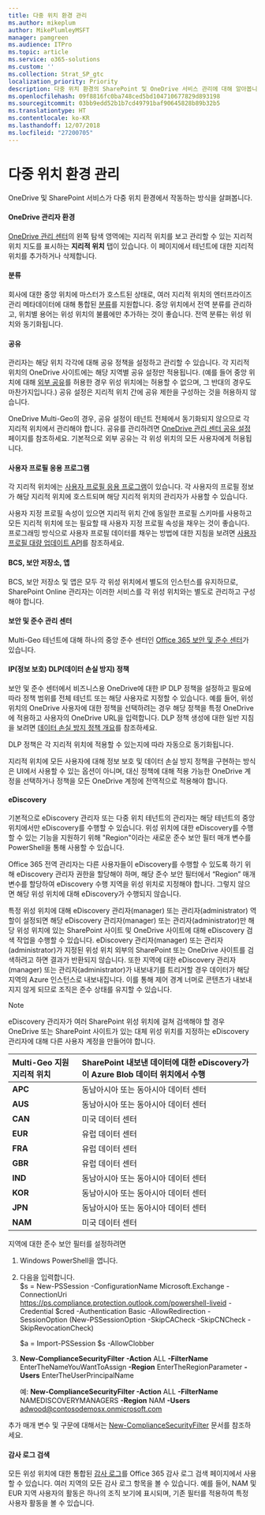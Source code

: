 ```yaml
---
title: 다중 위치 환경 관리
ms.author: mikeplum
author: MikePlumleyMSFT
manager: pamgreen
ms.audience: ITPro
ms.topic: article
ms.service: o365-solutions
ms.custom: ''
ms.collection: Strat_SP_gtc
localization_priority: Priority
description: 다중 위치 환경의 SharePoint 및 OneDrive 서비스 관리에 대해 알아봅니다.
ms.openlocfilehash: 09f8816fc0ba748ced5bd104710677829d893198
ms.sourcegitcommit: 03bb9edd52b1b7cd49791baf90645828b89b32b5
ms.translationtype: HT
ms.contentlocale: ko-KR
ms.lasthandoff: 12/07/2018
ms.locfileid: "27200705"
---
```

# <a name="administering-a-multi-geo-environment"></a>다중 위치 환경 관리

OneDrive 및 SharePoint 서비스가 다중 위치 환경에서 작동하는 방식을 살펴봅니다.

#### <a name="onedrive-administrator-experience"></a>OneDrive 관리자 환경

[OneDrive 관리 센터](https://admin.onedrive.com)의 왼쪽 탐색 영역에는 지리적 위치를 보고 관리할 수 있는 지리적 위치 지도를 표시하는 **지리적 위치** 탭이 있습니다. 이 페이지에서 테넌트에 대한 지리적 위치를 추가하거나 삭제합니다.

#### <a name="taxonomy"></a>분류

회사에 대한 중앙 위치에 마스터가 호스트된 상태로, 여러 지리적 위치의 엔터프라이즈 관리 메타데이터에 대해 통합된 [분류](https://support.office.com/article/A180FA28-6405-4679-9EC3-81D2028C4EFC)를 지원합니다. 중앙 위치에서 전역 분류를 관리하고, 위치별 용어는 위성 위치의 불륨에만 추가하는 것이 좋습니다. 전역 분류는 위성 위치와 동기화됩니다.

#### <a name="sharing"></a>공유

관리자는 해당 위치 각각에 대해 공유 정책을 설정하고 관리할 수 있습니다. 각 지리적 위치의 OneDrive 사이트에는 해당 지역별 공유 설정만 적용됩니다. (예를 들어 중앙 위치에 대해 [외부 공유](https://support.office.com/article/C8A462EB-0723-4B0B-8D0A-70FEAFE4BE85)를 허용한 경우 위성 위치에는 허용할 수 없으며, 그 반대의 경우도 마찬가지입니다.) 공유 설정은 지리적 위치 간에 공유 제한을 구성하는 것을 허용하지 않습니다.

OneDrive Multi-Geo의 경우, 공유 설정이 테넌트 전체에서 동기화되지 않으므로 각 지리적 위치에서 관리해야 합니다. 공유를 관리하려면 [OneDrive 관리 센터 공유 설정](https://admin.onedrive.com/?v=SharingSettings) 페이지를 참조하세요. 기본적으로 외부 공유는 각 위성 위치의 모든 사용자에게 허용됩니다.

#### <a name="user-profile-application"></a>사용자 프로필 응용 프로그램

각 지리적 위치에는 [사용자 프로필 응용 프로그램](https://support.office.com/article/494bec9c-6654-41f0-920f-f7f937ea9723)이 있습니다. 각 사용자의 프로필 정보가 해당 지리적 위치에 호스트되며 해당 지리적 위치의 관리자가 사용할 수 있습니다.

사용자 지정 프로필 속성이 있으면 지리적 위치 간에 동일한 프로필 스키마를 사용하고 모든 지리적 위치에 또는 필요할 때 사용자 지정 프로필 속성을 채우는 것이 좋습니다. 프로그래밍 방식으로 사용자 프로필 데이터를 채우는 방법에 대한 지침을 보려면 [사용자 프로필 대량 업데이트 API](https://docs.microsoft.com/ko-KR/sharepoint/dev/solution-guidance/bulk-user-profile-update-api-for-sharepoint-online)를 참조하세요.

#### <a name="bcs-secure-store-apps"></a>BCS, 보안 저장소, 앱

BCS, 보안 저장소 및 앱은 모두 각 위성 위치에서 별도의 인스턴스를 유지하므로, SharePoint Online 관리자는 이러한 서비스를 각 위성 위치와는 별도로 관리하고 구성해야 합니다.

#### <a name="security-and-compliance-admin-center"></a>보안 및 준수 관리 센터

Multi-Geo 테넌트에 대해 하나의 중앙 준수 센터인 [Office 365 보안 및 준수 센터](https://protection.office.com/?rfr=AdminCenter\#/homepage)가 있습니다.

#### <a name="information-protection-ip-data-loss-prevention-dlp-policy"></a>IP(정보 보호) DLP(데이터 손실 방지) 정책

보안 및 준수 센터에서 비즈니스용 OneDrive에 대한 IP DLP 정책을 설정하고 필요에 따라 정책 범위를 전체 테넌트 또는 해당 사용자로 지정할 수 있습니다. 예를 들어, 위성 위치의 OneDrive 사용자에 대한 정책을 선택하려는 경우 해당 정책을 특정 OneDrive에 적용하고 사용자의 OneDrive URL을 입력합니다. DLP 정책 생성에 대한 일반 지침을 보려면 [데이터 손실 방지 정책 개요](https://support.office.com/article/1966b2a7-d1e2-4d92-ab61-42efbb137f5e)를 참조하세요.

DLP 정책은 각 지리적 위치에 적용할 수 있는지에 따라 자동으로 동기화됩니다.

지리적 위치에 모든 사용자에 대해 정보 보호 및 데이터 손실 방지 정책을 구현하는 방식은 UI에서 사용할 수 있는 옵션이 아니며, 대신 정책에 대해 적용 가능한 OneDrive 계정을 선택하거나 정책을 모든 OneDrive 계정에 전역적으로 적용해야 합니다.

#### <a name="ediscovery"></a>eDiscovery 

기본적으로 eDiscovery 관리자 또는 다중 위치 테넌트의 관리자는 해당 테넌트의 중앙 위치에서만 eDiscovery를 수행할 수 있습니다. 위성 위치에 대한 eDiscovery를 수행할 수 있는 기능을 지원하기 위해 "Region"이라는 새로운 준수 보안 필터 매개 변수를 PowerShell을 통해 사용할 수 있습니다.

Office 365 전역 관리자는 다른 사용자들이 eDiscovery를 수행할 수 있도록 하기 위해 eDiscovery 관리자 권한을 할당해야 하며, 해당 준수 보안 필터에서 “Region” 매개 변수를 할당하여 eDiscovery 수행 지역을 위성 위치로 지정해야 합니다. 그렇지 않으면 해당 위성 위치에 대해 eDiscovery가 수행되지 않습니다.

특정 위성 위치에 대해 eDiscovery 관리자(manager) 또는 관리자(administrator) 역할이 설정되면 해당 eDiscovery 관리자(manager) 또는 관리자(administrator)만 해당 위성 위치에 있는 SharePoint 사이트 및 OneDrive 사이트에 대해 eDiscovery 검색 작업을 수행할 수 있습니다. eDiscovery 관리자(manager) 또는 관리자(administrator)가 지정된 위성 위치 외부의 SharePoint 또는 OneDrive 사이트를 검색하려고 하면 결과가 반환되지 않습니다. 또한 지역에 대한 eDiscovery 관리자(manager) 또는 관리자(administrator)가 내보내기를 트리거할 경우 데이터가 해당 지역의 Azure 인스턴스로 내보내집니다. 이를 통해 제어 경계 너머로 콘텐츠가 내보내지지 않게 되므로 조직은 준수 상태를 유지할 수 있습니다.

> [!NOTE]
> eDiscovery 관리자가 여러 SharePoint 위성 위치에 걸쳐 검색해야 할 경우 OneDrive 또는 SharePoint 사이트가 있는 대체 위성 위치를 지정하는 eDiscovery 관리자에 대해 다른 사용자 계정을 만들어야 합니다.

<table>
<thead>
<tr class="header">
<th align="left"><strong>Multi-Geo 지원 지리적 위치</strong></th>
<th align="left"><strong>SharePoint 내보낸 데이터에 대한 eDiscovery가 이 Azure Blob 데이터 위치에서 수행</strong></th>
</tr>
</thead>
<tbody>
<tr class="odd">
<td align="left"><strong>APC</strong></td>
<td align="left">동남아시아 또는 동아시아 데이터 센터</td>
</tr>
<tr class="odd">
<td align="left"><strong>AUS</strong></td>
<td align="left">동남아시아 또는 동아시아 데이터 센터</td>
</tr>
<tr class="even">
<td align="left"><strong>CAN</strong></td>
<td align="left">미국 데이터 센터</td>
</tr>
<tr class="even">
<td align="left"><strong>EUR</strong></td>
<td align="left">유럽 데이터 센터</td>
</tr>
<tr class="odd">
<td align="left"><strong>FRA</strong></td>
<td align="left">유럽 데이터 센터</td>
</tr>
<tr class="odd">
<td align="left"><strong>GBR</strong></td>
<td align="left">유럽 데이터 센터</td>
</tr>
<tr class="even">
<td align="left"><strong>IND</strong></td>
<td align="left">동남아시아 또는 동아시아 데이터 센터</td>
</tr>
<tr class="even">
<td align="left"><strong>KOR</strong></td>
<td align="left">동남아시아 또는 동아시아 데이터 센터</td>
</tr>
<tr class="even">
<td align="left"><strong>JPN </strong></td>
<td align="left">동남아시아 또는 동아시아 데이터 센터</td>
</tr>
<tr class="odd">
<td align="left"><strong>NAM</strong></td>
<td align="left">미국 데이터 센터</td>
</tr>
</tbody>
</table>

지역에 대한 준수 보안 필터를 설정하려면

1.  Windows PowerShell을 엽니다.

2.  다음을 입력합니다.  
    $s = New-PSSession -ConfigurationName Microsoft.Exchange -ConnectionUri <https://ps.compliance.protection.outlook.com/powershell-liveid> -Credential $cred -Authentication Basic -AllowRedirection -SessionOption (New-PSSessionOption -SkipCACheck -SkipCNCheck -SkipRevocationCheck)

    $a = Import-PSSession $s -AllowClobber  

3.  **New-ComplianceSecurityFilter** **-Action** ALL **-FilterName** EnterTheNameYouWantToAssign **-Region** EnterTheRegionParameter **-Users** EnterTheUserPrincipalName

    예: **New-ComplianceSecurityFilter -Action** ALL **-FilterName** NAMEDISCOVERYMANAGERS **-Region** NAM **-Users** adwood@contosodemosx.onmicrosoft.com

추가 매개 변수 및 구문에 대해서는 [New-ComplianceSecurityFilter](https://technet.microsoft.com/library/mt210915(v=exchg.160).aspx) 문서를 참조하세요.

#### <a name="audit-log-search"></a>감사 로그 검색

모든 위성 위치에 대한 통합된 [감사 로그](https://support.office.com/article/0d4d0f35-390b-4518-800e-0c7ec95e946c)를 Office 365 감사 로그 검색 페이지에서 사용할 수 있습니다. 여러 지역의 모든 감사 로그 항목을 볼 수 있습니다. 예를 들어, NAM 및 EUR 지역 사용자의 활동은 하나의 조직 보기에 표시되며, 기존 필터를 적용하여 특정 사용자 활동을 볼 수 있습니다.
